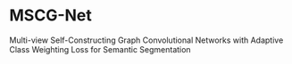 # MSCG-Net
Multi-view Self-Constructing Graph Convolutional Networks with Adaptive Class Weighting Loss for Semantic Segmentation
